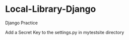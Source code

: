 # Local-Library-Django
Django Practice

Add a Secret Key to the settings.py in mytestsite directory
